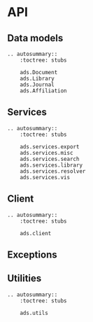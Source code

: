# API

## Data models

```{eval-rst}
.. autosummary::
    :toctree: stubs

    ads.Document
    ads.Library
    ads.Journal
    ads.Affiliation
```

## Services

```{eval-rst}
.. autosummary:: 
    :toctree: stubs
    
    ads.services.export
    ads.services.misc
    ads.services.search
    ads.services.library
    ads.services.resolver
    ads.services.vis
```

## Client
```{eval-rst}
.. autosummary::
    :toctree: stubs

    ads.client
```
## Exceptions

## Utilities

```{eval-rst}
.. autosummary::
    :toctree: stubs
    
    ads.utils
```
